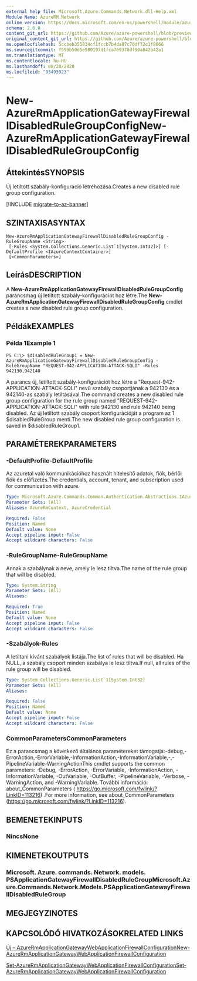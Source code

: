 ```yaml
---
external help file: Microsoft.Azure.Commands.Network.dll-Help.xml
Module Name: AzureRM.Network
online version: https://docs.microsoft.com/en-us/powershell/module/azurerm.network/new-azurermapplicationgatewayfirewalldisabledrulegroupconfig
schema: 2.0.0
content_git_url: https://github.com/Azure/azure-powershell/blob/preview/src/ResourceManager/Network/Commands.Network/help/New-AzureRmApplicationGatewayFirewallDisabledRuleGroupConfig.md
original_content_git_url: https://github.com/Azure/azure-powershell/blob/preview/src/ResourceManager/Network/Commands.Network/help/New-AzureRmApplicationGatewayFirewallDisabledRuleGroupConfig.md
ms.openlocfilehash: 5ccbeb355834cf1fccb7b4da87c70df72c1f8666
ms.sourcegitcommit: f599b50d5e980197d1fca769378df90a842b42a1
ms.translationtype: MT
ms.contentlocale: hu-HU
ms.lasthandoff: 08/20/2020
ms.locfileid: "93495923"
---
```

# <span data-ttu-id="d1907-101">New-AzureRmApplicationGatewayFirewallDisabledRuleGroupConfig</span><span class="sxs-lookup"><span data-stu-id="d1907-101">New-AzureRmApplicationGatewayFirewallDisabledRuleGroupConfig</span></span>

## <span data-ttu-id="d1907-102">Áttekintés</span><span class="sxs-lookup"><span data-stu-id="d1907-102">SYNOPSIS</span></span>
<span data-ttu-id="d1907-103">Új letiltott szabály-konfiguráció létrehozása.</span><span class="sxs-lookup"><span data-stu-id="d1907-103">Creates a new disabled rule group configuration.</span></span>

[!INCLUDE [migrate-to-az-banner](../../includes/migrate-to-az-banner.md)]

## <span data-ttu-id="d1907-104">SZINTAXISA</span><span class="sxs-lookup"><span data-stu-id="d1907-104">SYNTAX</span></span>

```
New-AzureRmApplicationGatewayFirewallDisabledRuleGroupConfig -RuleGroupName <String>
 [-Rules <System.Collections.Generic.List`1[System.Int32]>] [-DefaultProfile <IAzureContextContainer>]
 [<CommonParameters>]
```

## <span data-ttu-id="d1907-105">Leírás</span><span class="sxs-lookup"><span data-stu-id="d1907-105">DESCRIPTION</span></span>
<span data-ttu-id="d1907-106">A **New-AzureRmApplicationGatewayFirewallDisabledRuleGroupConfig** parancsmag új letiltott szabály-konfigurációt hoz létre.</span><span class="sxs-lookup"><span data-stu-id="d1907-106">The **New-AzureRmApplicationGatewayFirewallDisabledRuleGroupConfig** cmdlet creates a new disabled rule group configuration.</span></span>

## <span data-ttu-id="d1907-107">Példák</span><span class="sxs-lookup"><span data-stu-id="d1907-107">EXAMPLES</span></span>

### <span data-ttu-id="d1907-108">Példa 1</span><span class="sxs-lookup"><span data-stu-id="d1907-108">Example 1</span></span>
```
PS C:\> $disabledRuleGroup1 = New-AzureRmApplicationGatewayFirewallDisabledRuleGroupConfig -RuleGroupName "REQUEST-942-APPLICATION-ATTACK-SQLI" -Rules 942130,942140
```

<span data-ttu-id="d1907-109">A parancs új, letiltott szabály-konfigurációt hoz létre a "Request-942-APPLICATION-ATTACK-SQLI" nevű szabály csoportjának a 942130 és a 942140-as szabály letiltásával.</span><span class="sxs-lookup"><span data-stu-id="d1907-109">The command creates a new disabled rule group configuration for the rule group named "REQUEST-942-APPLICATION-ATTACK-SQLI" with rule 942130 and rule 942140 being disabled.</span></span> <span data-ttu-id="d1907-110">Az új letiltott szabály csoport konfigurációját a program az 1 $disabledRuleGroup menti.</span><span class="sxs-lookup"><span data-stu-id="d1907-110">The new disabled rule group configuration is saved in $disabledRuleGroup1.</span></span>

## <span data-ttu-id="d1907-111">PARAMÉTEREK</span><span class="sxs-lookup"><span data-stu-id="d1907-111">PARAMETERS</span></span>

### <span data-ttu-id="d1907-112">-DefaultProfile</span><span class="sxs-lookup"><span data-stu-id="d1907-112">-DefaultProfile</span></span>
<span data-ttu-id="d1907-113">Az azuretal való kommunikációhoz használt hitelesítő adatok, fiók, bérlői fiók és előfizetés.</span><span class="sxs-lookup"><span data-stu-id="d1907-113">The credentials, account, tenant, and subscription used for communication with azure.</span></span>

```yaml
Type: Microsoft.Azure.Commands.Common.Authentication.Abstractions.IAzureContextContainer
Parameter Sets: (All)
Aliases: AzureRmContext, AzureCredential

Required: False
Position: Named
Default value: None
Accept pipeline input: False
Accept wildcard characters: False
```

### <span data-ttu-id="d1907-114">-RuleGroupName</span><span class="sxs-lookup"><span data-stu-id="d1907-114">-RuleGroupName</span></span>
<span data-ttu-id="d1907-115">Annak a szabálynak a neve, amely le lesz tiltva.</span><span class="sxs-lookup"><span data-stu-id="d1907-115">The name of the rule group that will be disabled.</span></span>

```yaml
Type: System.String
Parameter Sets: (All)
Aliases:

Required: True
Position: Named
Default value: None
Accept pipeline input: False
Accept wildcard characters: False
```

### <span data-ttu-id="d1907-116">-Szabályok</span><span class="sxs-lookup"><span data-stu-id="d1907-116">-Rules</span></span>
<span data-ttu-id="d1907-117">A letiltani kívánt szabályok listája.</span><span class="sxs-lookup"><span data-stu-id="d1907-117">The list of rules that will be disabled.</span></span>
<span data-ttu-id="d1907-118">Ha NULL, a szabály csoport minden szabálya le lesz tiltva.</span><span class="sxs-lookup"><span data-stu-id="d1907-118">If null, all rules of the rule group will be disabled.</span></span>

```yaml
Type: System.Collections.Generic.List`1[System.Int32]
Parameter Sets: (All)
Aliases:

Required: False
Position: Named
Default value: None
Accept pipeline input: False
Accept wildcard characters: False
```

### <span data-ttu-id="d1907-119">CommonParameters</span><span class="sxs-lookup"><span data-stu-id="d1907-119">CommonParameters</span></span>
<span data-ttu-id="d1907-120">Ez a parancsmag a következő általános paramétereket támogatja:-debug,-ErrorAction,-ErrorVariable,-InformationAction,-InformationVariable,-,-PipelineVariable-WarningAction</span><span class="sxs-lookup"><span data-stu-id="d1907-120">This cmdlet supports the common parameters: -Debug, -ErrorAction, -ErrorVariable, -InformationAction, -InformationVariable, -OutVariable, -OutBuffer, -PipelineVariable, -Verbose, -WarningAction, and -WarningVariable.</span></span> <span data-ttu-id="d1907-121">További információ: about_CommonParameters ( https://go.microsoft.com/fwlink/?LinkID=113216) .</span><span class="sxs-lookup"><span data-stu-id="d1907-121">For more information, see about_CommonParameters (https://go.microsoft.com/fwlink/?LinkID=113216).</span></span>

## <span data-ttu-id="d1907-122">BEMENETEK</span><span class="sxs-lookup"><span data-stu-id="d1907-122">INPUTS</span></span>

### <span data-ttu-id="d1907-123">Nincs</span><span class="sxs-lookup"><span data-stu-id="d1907-123">None</span></span>

## <span data-ttu-id="d1907-124">KIMENETEK</span><span class="sxs-lookup"><span data-stu-id="d1907-124">OUTPUTS</span></span>

### <span data-ttu-id="d1907-125">Microsoft. Azure. commands. Network. models. PSApplicationGatewayFirewallDisabledRuleGroup</span><span class="sxs-lookup"><span data-stu-id="d1907-125">Microsoft.Azure.Commands.Network.Models.PSApplicationGatewayFirewallDisabledRuleGroup</span></span>

## <span data-ttu-id="d1907-126">MEGJEGYZI</span><span class="sxs-lookup"><span data-stu-id="d1907-126">NOTES</span></span>

## <span data-ttu-id="d1907-127">KAPCSOLÓDÓ HIVATKOZÁSOK</span><span class="sxs-lookup"><span data-stu-id="d1907-127">RELATED LINKS</span></span>

[<span data-ttu-id="d1907-128">Új – AzureRmApplicationGatewayWebApplicationFirewallConfiguration</span><span class="sxs-lookup"><span data-stu-id="d1907-128">New-AzureRmApplicationGatewayWebApplicationFirewallConfiguration</span></span>](./New-AzureRmApplicationGatewayWebApplicationFirewallConfiguration.md)

[<span data-ttu-id="d1907-129">Set-AzureRmApplicationGatewayWebApplicationFirewallConfiguration</span><span class="sxs-lookup"><span data-stu-id="d1907-129">Set-AzureRmApplicationGatewayWebApplicationFirewallConfiguration</span></span>](./Set-AzureRmApplicationGatewayWebApplicationFirewallConfiguration.md)

